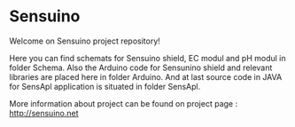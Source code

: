 Sensuino
========

Welcome on Sensuino project repository!

Here you can find schemats for Sensuino shield, EC modul and pH modul in folder Schema. Also the Arduino code for Sensunino shield and relevant libraries are placed here in folder Arduino. And at last source code in JAVA for SensApl application is situated in folder SensApl.

More information about project can be found on project page : http://sensuino.net


